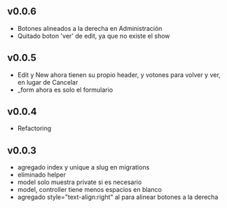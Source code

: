 ## v0.0.6
* Botones alineados a la derecha en Administración
* Quitado boton 'ver' de edit, ya que no existe el show

## v0.0.5
* Edit y New ahora tienen su propio header, y votones para volver y ver, en lugar de Cancelar 
* _form ahora es solo el formulario

## v0.0.4
* Refactoring

## v0.0.3
* agregado index y unique a slug en migrations
* eliminado helper
* model solo muestra private si es necesario
* model, controller tiene menos espacios en blanco
* agregado style="text-align:right" al <td> para alinear botones a la derecha
